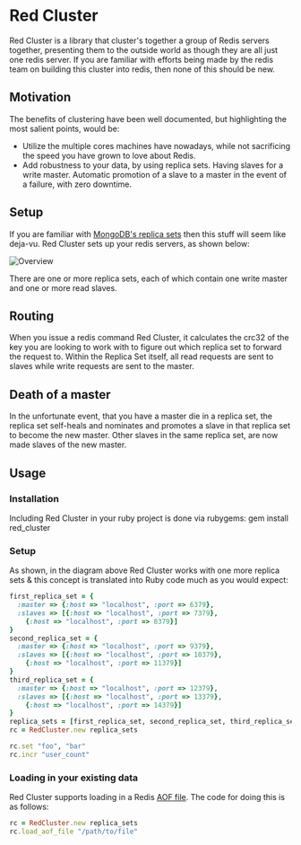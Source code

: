 Red Cluster
===========

Red Cluster is a library that cluster's together a group of Redis servers together, presenting them to the outside world as though they are all just one redis server. If you are familiar with efforts being made by the redis team on building this cluster into redis, then none of this should be new.

Motivation
----------
The benefits of clustering have been well documented, but highlighting the most salient points, would be:

* Utilize the multiple cores machines have nowadays, while not sacrificing the speed you have grown to love about Redis.
* Add robustness to your data, by using replica sets. Having slaves for a write master. Automatic promotion of a slave to a master in the event of a failure, with zero downtime.

Setup
-----
If you are familiar with [MongoDB's replica sets](http://www.mongodb.org/display/DOCS/Replica+Sets) then this stuff will seem like deja-vu. Red Cluster sets up your redis servers, as shown below:

                                    
![Overview](https://img.skitch.com/20111026-e3w8stdemf33gyj8ciqauxpnyj.png)

There are one or more replica sets, each of which contain one write master and one or more read slaves.

Routing
-------
When you issue a redis command Red Cluster, it calculates the crc32 of the key you are looking to work with to figure out which replica set to forward the request to. Within the Replica Set itself, all read requests are sent to slaves while write requests are sent to the master.

Death of a master
-----------------
In the unfortunate event, that you have a master die in a replica set, the replica set self-heals and nominates and promotes a slave in that replica set to become the new master. Other slaves in the same replica set, are now made slaves of the new master.

Usage
-----
### Installation
Including Red Cluster in your ruby project is done via rubygems:
    gem install red_cluster

### Setup
As shown, in the diagram above Red Cluster works with one more replica sets & this concept is translated into Ruby code much as you would expect:

``` ruby
first_replica_set = {
  :master => {:host => "localhost", :port => 6379}, 
  :slaves => [{:host => "localhost", :port => 7379},
    {:host => "localhost", :port => 8379}]
}
second_replica_set = {
  :master => {:host => "localhost", :port => 9379}, 
  :slaves => [{:host => "localhost", :port => 10379},
    {:host => "localhost", :port => 11379}]
}
third_replica_set = {
  :master => {:host => "localhost", :port => 12379}, 
  :slaves => [{:host => "localhost", :port => 13379},
    {:host => "localhost", :port => 14379}]
}
replica_sets = [first_replica_set, second_replica_set, third_replica_set]
rc = RedCluster.new replica_sets

rc.set "foo", "bar"
rc.incr "user_count"
```

### Loading in your existing data
Red Cluster supports loading in a Redis [AOF file](http://redis.io/topics/persistence#append-only-file). The code for doing this is as follows:

``` ruby
rc = RedCluster.new replica_sets
rc.load_aof_file "/path/to/file"
```
